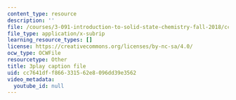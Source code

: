 ```yaml
---
content_type: resource
description: ''
file: /courses/3-091-introduction-to-solid-state-chemistry-fall-2018/cc7641dff866331562e8096dd39e3562_P34zaLtmsn0.srt
file_type: application/x-subrip
learning_resource_types: []
license: https://creativecommons.org/licenses/by-nc-sa/4.0/
ocw_type: OCWFile
resourcetype: Other
title: 3play caption file
uid: cc7641df-f866-3315-62e8-096dd39e3562
video_metadata:
  youtube_id: null
---
```

